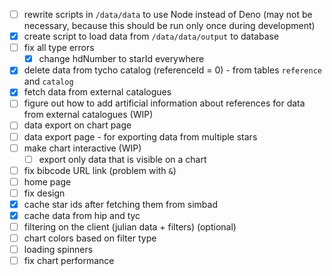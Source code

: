 - [ ] rewrite scripts in `/data/data` to use Node instead of Deno 
  (may not be necessary, because this should be run only once during development)
- [x] create script to load data from `/data/data/output` to database
- [ ] fix all type errors 
  - [x] change hdNumber to starId everywhere
- [x] delete data from tycho catalog (referenceId = 0) - from tables `reference` and `catalog`
- [x] fetch data from external catalogues
- [ ] figure out how to add artificial information about references for data from external catalogues (WIP)
- [ ] data export on chart page
- [ ] data export page - for exporting data from multiple stars
- [ ] make chart interactive (WIP)
  - [ ] export only data that is visible on a chart
- [ ] fix bibcode URL link (problem with `&`)
- [ ] home page 
- [ ] fix design
- [x] cache star ids after fetching them from simbad
- [x] cache data from hip and tyc
- [ ] filtering on the client (julian data + filters) (optional)
- [ ] chart colors based on filter type
- [ ] loading spinners
- [ ] fix chart performance